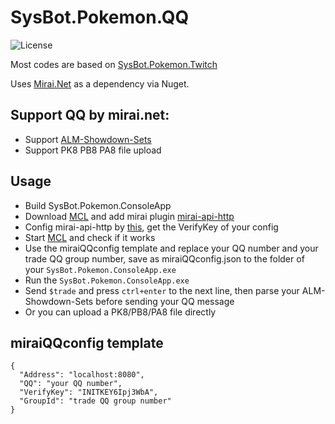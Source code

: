 # SysBot.Pokemon.QQ
![License](https://img.shields.io/badge/License-AGPLv3-blue.svg)

Most codes are based on [SysBot.Pokemon.Twitch](https://github.com/kwsch/SysBot.NET/tree/master/SysBot.Pokemon.Twitch)

Uses [Mirai.Net](https://github.com/SinoAHpx/Mirai.Net) as a dependency via Nuget.

## Support QQ by mirai.net:
- Support [ALM-Showdown-Sets](https://github.com/architdate/PKHeX-Plugins/wiki/ALM-Showdown-Sets)
- Support PK8 PB8 PA8 file upload

## Usage
- Build SysBot.Pokemon.ConsoleApp
- Download [MCL](https://github.com/iTXTech/mirai-console-loader) and add mirai plugin [mirai-api-http](https://github.com/project-mirai/mirai-api-http)
- Config mirai-api-http by [this](https://github.com/project-mirai/mirai-api-http/blob/master/README.md), get the VerifyKey of your config
- Start [MCL](https://github.com/iTXTech/mirai-console-loader) and check if it works
- Use the miraiQQconfig template and replace your QQ number and your trade QQ group number, save as miraiQQconfig.json to the folder of your `SysBot.Pokemon.ConsoleApp.exe`
- Run the `SysBot.Pokemon.ConsoleApp.exe`
- Send `$trade` and press `ctrl+enter` to the next line, then parse your ALM-Showdown-Sets before sending your QQ message
- Or you can upload a PK8/PB8/PA8 file directly

## miraiQQconfig template
```
{
  "Address": "localhost:8080",
  "QQ": "your QQ number",
  "VerifyKey": "INITKEY6Ipj3WbA",
  "GroupId": "trade QQ group number"
}
```
